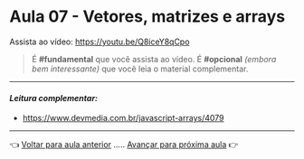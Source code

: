 # Aula 07 - Vetores, matrizes e arrays

Assista ao vídeo: https://youtu.be/Q8iceY8qCpo

> É **#fundamental** que você assista ao vídeo. É **#opcional** _(embora bem interessante)_ que você leia o material complementar.

---

#### _Leitura complementar:_

* https://www.devmedia.com.br/javascript-arrays/4079

---

:point_left: [Voltar para aula anterior](../aula06/aula.md) ..... [Avançar para próxima aula](../aula08/aula.md) :point_right: